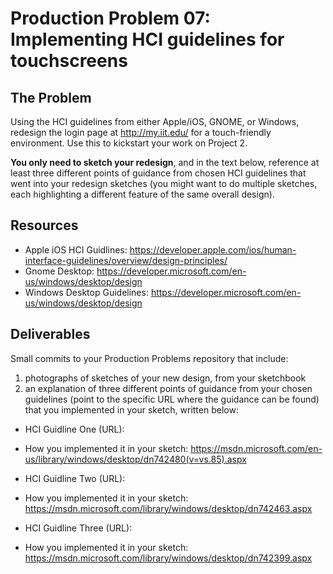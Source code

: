 # Production Problem 07: Implementing HCI guidelines for touchscreens

## The Problem

Using the HCI guidelines from either Apple/iOS, GNOME, or Windows, redesign the login page at
http://my.iit.edu/ for a touch-friendly environment. Use this to kickstart your work on Project 2.

**You only need to sketch your redesign**, and in the text below, reference at least three different
points of guidance from chosen HCI guidelines that went into your redesign sketches (you might
want to do multiple sketches, each highlighting a different feature of the same overall design).

## Resources

* Apple iOS HCI Guidlines:
  https://developer.apple.com/ios/human-interface-guidelines/overview/design-principles/
* Gnome Desktop:
  https://developer.microsoft.com/en-us/windows/desktop/design
* Windows Desktop Guidelines:
  https://developer.microsoft.com/en-us/windows/desktop/design

## Deliverables

Small commits to your Production Problems repository that include:

1) photographs of sketches of your new design, from your sketchbook
2) an explanation of three different points of guidance from your chosen guidelines (point to the
   specific URL where the guidance can be found) that you implemented in your sketch, written below:

* HCI Guidline One (URL):
* How you implemented it in your sketch: https://msdn.microsoft.com/en-us/library/windows/desktop/dn742480(v=vs.85).aspx

* HCI Guidline Two (URL):
* How you implemented it in your sketch: https://msdn.microsoft.com/library/windows/desktop/dn742463.aspx

* HCI Guidline Three (URL):
* How you implemented it in your sketch: https://msdn.microsoft.com/library/windows/desktop/dn742399.aspx
